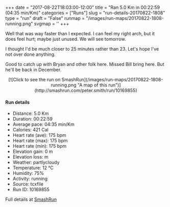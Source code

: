 +++
date = "2017-08-22T18:03:00-12:00"
title = "Ran 5.0 Km in 00:22:59 (04:35 min/Km)"
categories = ["Runs"]
slug = "run-details-20170822-1808"
type = "run"
draft = "False"
runmap = "/images/run-maps/20170822-1808-running.png"
svgmap = '<polyline points="94 77, 92 77, 86 76, 80 80, 74 88, 73 91, 73 92, 72 96, 70 97, 63 94, 60 94, 55 99, 51 98, 46 99, 40 98, 36 98, 34 97, 35 96, 34 96, 38 92, 40 84, 39 82, 34 79, 22 77, 16 74, 4 71, 4 69, 8 61, 9 57, 15 42, 20 33, 25 29, 42 14, 47 10, 52 5, 55 3, 61 0, 65 1, 67 3, 60 10, 49 21, 31 36, 28 42, 35 34, 67 6, 67 4, 65 1, 61 0, 54 1, 33 20, 18 35, 15 40, 3 70, 3 71, 11 73, 39 82, 38 87, 34 92, 35 95, 36 96, 44 99, 49 100, 58 100, 60 97, 61 96, 69 98, 71 96, 74 91, 76 83, 78 80, 81 78, 93 77, 96 74">'
+++

Well that was way faster than I expected. I can feel my right arch, but it does feel hurt; maybe just unused. We will see tomorrow. 

I thought I'd be much closer to 25 minutes rather than 23. Let's hope I've not over done anything. 

Good to catch up with Bryan and other folk here. Missed Bill bring here. But he'll be back in December. 



<!--more-->

<center>
[![Click to see the run on SmashRun](/images/run-maps/20170822-1808-running.png "A map of this run")](http://smashrun.com/peter.smith/run/10169855)
</center>

#### Run details

* Distance: 5.0 Km
* Duration: 00:22:59
* Average pace: 04:35 min/Km
* Calories: 421 Cal
* Heart rate (ave): 175 bpm
* Heart rate (max): 175 bpm
* Heart rate (min): 175 bpm
* Elevation gain: 0 m
* Elevation loss:  m
* Weather: partlycloudy
* Temperature: 12 &deg;C
* Humidity: 75%
* Activity: running
* Source: tcxfile
* Run ID: 10169855

Full details at [SmashRun](http://smashrun.com/peter.smith/run/10169855)